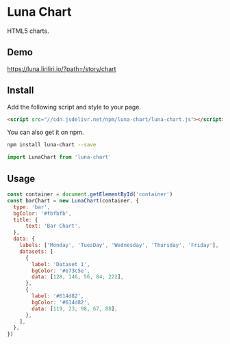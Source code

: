 # Luna Chart

HTML5 charts.

## Demo

https://luna.liriliri.io/?path=/story/chart

## Install

Add the following script and style to your page.

```html
<script src="//cdn.jsdelivr.net/npm/luna-chart/luna-chart.js"></script>
```

You can also get it on npm.

```bash
npm install luna-chart --save
```

```javascript
import LunaChart from 'luna-chart'
```

## Usage

```javascript
const container = document.getElementById('container')
const barChart = new LunaChart(container, {
  type: 'bar',
  bgColor: '#fbfbfb',
  title: {
      text: 'Bar Chart',
  },
  data: {
    labels: ['Monday', 'TuesDay', 'Wednesday', 'Thursday', 'Friday'],
    datasets: [
      {
        label: 'Dataset 1',
        bgColor: '#e73c5e',
        data: [128, 146, 56, 84, 222],
      },
      {
        label: '#614d82',
        bgColor: '#614d82',
        data: [119, 23, 98, 67, 88],
      },
    ],
  },
})
```
